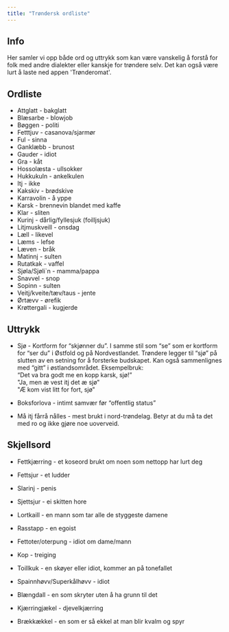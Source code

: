```yaml
---
title: "Trøndersk ordliste"
---
```


Info
----

Her samler vi opp både ord og uttrykk som kan være vanskelig å forstå for folk med andre dialekter eller kanskje for trøndere selv. Det kan også være lurt å laste ned appen 'Trønderomat'.

Ordliste
--------

-   Attglatt - bakglatt
-   Blæsarbe - blowjob
-   Bøggen - politi
-   Fetttjuv - casanova/sjarmør
-   Ful - sinna
-   Ganklæbb - brunost
-   Gauder - idiot
-   Gra - kåt
-   Hossolæsta - ullsokker
-   Hukkukuln - ankelkulen
-   Itj - ikke
-   Kakskiv - brødskive
-   Karravolin - å yppe
-   Karsk - brennevin blandet med kaffe
-   Klar - sliten  
-   Kurinj - dårlig/fyllesjuk (foilljsjuk)
-   Litjmuskveill - onsdag
-   Læll - likevel
-   Læms - lefse
-   Læven - bråk
-   Matinnj - sulten
-   Rutatkak - vaffel
-   Sjøla/Sjøli\`n - mamma/pappa
-   Snavvel - snop
-   Sopinn - sulten
-   Veitj/kveite/tæv/taus - jente
-   Ørtævv - ørefik
-   Krøttergali - kugjerde

Uttrykk
-------

-   Sjø - Kortform for “skjønner du”. I samme stil som “se” som er
    kortform for “ser du” i Østfold og på Nordvestlandet. Trøndere
    legger til “sjø” på slutten av en setning for å forsterke budskapet.
    Kan også sammenlignes med “gitt” i østlandsområdet. Eksempelbruk:  
    “Det va bra godt me en kopp karsk, sjø!”  
    "Ja, men æ vest itj det æ sjø"  
    "Æ kom vist litt for fort, sjø"  

-   Boksforlova - intimt samvær før “offentlig status”

-   Må itj fårrå nålles - mest brukt i nord-trøndelag. Betyr at du må ta det med ro og ikke gjøre noe uoverveid.

Skjellsord
----------

-   Fettkjærring - et koseord brukt om noen som nettopp har lurt deg

-   Fettsjur - et ludder

-   Slarinj - penis

-   Sjettsjur - ei skitten hore

-   Lortkaill - en mann som tar alle de styggeste damene

-   Rasstapp - en egoist

-   Fettoter/oterpung - idiot om dame/mann

-   Kop - treiging

-   Toillkuk - en skøyer eller idiot, kommer an på tonefallet

-   Spainnhøvv/Superkålhøvv - idiot

-   Blængdall - en som skryter uten å ha grunn til det

-   Kjærringjækel - djevelkjærring

-   Brækkækkel - en som er så ekkel at man blir kvalm og spyr